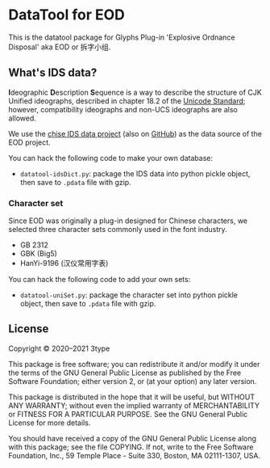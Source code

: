 # DataTool for EOD

This is the datatool package for Glyphs Plug-in 'Explosive Ordnance Disposal' aka EOD or 拆字小组.

## What's IDS data?

**I**deographic **D**escription **S**equence is a way to describe the structure of CJK Unified ideographs, described in chapter 18.2 of the [Unicode Standard](https://www.unicode.org/versions/latest/ch18.pdf); however, compatibility ideographs and non-UCS ideographs are also allowed.

We use the [chise IDS data project](https://gitlab.chise.org/CHISE/ids) (also on [GitHub](https://github.com/chise/ids)) as the data source of the EOD project.

You can hack the following code to make your own database:

- `datatool-idsDict.py`: package the IDS data into python pickle object, then save to `.pdata` file with gzip.

### Character set

Since EOD was originally a plug-in designed for Chinese characters, we selected three character sets commonly used in the font industry.

- GB 2312
- GBK (Big5)
- HanYi-9196 (汉仪常用字表)

You can hack the following code to add your own sets:

- `datatool-uniSet.py`: package the character set into python pickle object, then save to `.pdata` file with gzip.

## License

Copyright © 2020–2021 3type

This package is free software; you can redistribute it and/or modify
it under the terms of the GNU General Public License as published by
the Free Software Foundation; either version 2, or (at your option)
any later version.

This package is distributed in the hope that it will be useful, but
WITHOUT ANY WARRANTY; without even the implied warranty of
MERCHANTABILITY or FITNESS FOR A PARTICULAR PURPOSE.  See the GNU
General Public License for more details.

You should have received a copy of the GNU General Public License
along with this package; see the file COPYING.  If not, write to
the Free Software Foundation, Inc., 59 Temple Place - Suite 330,
Boston, MA 02111-1307, USA.
